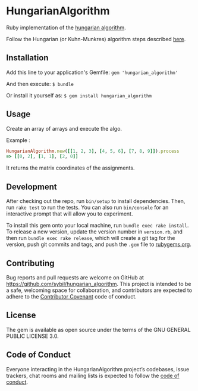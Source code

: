 # HungarianAlgorithm

Ruby implementation of the [hungarian algorithm](https://en.wikipedia.org/wiki/Hungarian_algorithm).

Follow the Hungarian (or Kuhn-Munkres) algorithm steps described [here](https://users.cs.duke.edu/~brd/Teaching/Bio/asmb/current/Handouts/munkres.html).

## Installation

Add this line to your application's Gemfile: `gem 'hungarian_algorithm'`

And then execute: `$ bundle`

Or install it yourself as: `$ gem install hungarian_algorithm`

## Usage

Create an array of arrays and execute the algo.

Example :
```ruby
HungarianAlgorithm.new([[1, 2, 3], [4, 5, 6], [7, 8, 9]]).process
=> [[0, 2], [1, 1], [2, 0]]
```

It returns the matrix coordinates of the assignments.

## Development

After checking out the repo, run `bin/setup` to install dependencies. Then, run `rake test` to run the tests. You can also run `bin/console` for an interactive prompt that will allow you to experiment.

To install this gem onto your local machine, run `bundle exec rake install`. To release a new version, update the version number in `version.rb`, and then run `bundle exec rake release`, which will create a git tag for the version, push git commits and tags, and push the `.gem` file to [rubygems.org](https://rubygems.org).

## Contributing

Bug reports and pull requests are welcome on GitHub at https://github.com/sybil/hungarian_algorithm. This project is intended to be a safe, welcoming space for collaboration, and contributors are expected to adhere to the [Contributor Covenant](http://contributor-covenant.org) code of conduct.

## License

The gem is available as open source under the terms of the GNU GENERAL PUBLIC LICENSE 3.0.

## Code of Conduct

Everyone interacting in the HungarianAlgorithm project’s codebases, issue trackers, chat rooms and mailing lists is expected to follow the [code of conduct](https://github.com/sybil/hungarian_algorithm/blob/master/CODE_OF_CONDUCT.md).
